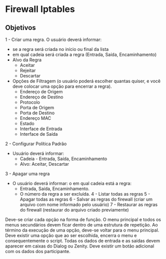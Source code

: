 # Firewall Iptables

## Objetivos
1 - Criar uma regra. O usuário deverá informar:
- se a regra será criada no início ou final da lista
- em qual cadeia será criada a regra (Entrada, Saída, Encaminhamento)
- Alvo da Regra
  * Aceitar
  * Rejeitar
  * Descartar
- Opções de Filtragem (o usuário poderá escolher quantas quiser, e você deve colocar uma opção para encerrar a regra).
  * Endereço de Origem
  * Endereço de Destino
  * Protocolo
  * Porta de Origem
  * Porta de Destino
  * Endereço MAC
  * Estado
  * Interface de Entrada
  * Interface de Saída

2 - Configurar Política Padrão
- Usuário deverá informar:
  * Cadeia - Entrada, Saída, Encaminhamento
  * Alvo: Aceitar, Descartar
 
3 - Apagar uma regra 
- O usuário deverá informar: o em qual cadeia está a regra:
  * Entrada, Saída, Encaminhamento.
  * O número da regra a ser excluída.
4 - Listar todas as regras
5 - Apagar todas as regras
6 - Salvar as regras do firewall (criar um arquivo com nome informado pelo usuário)
7 - Restaurar as regras do firewall (restaurar do arquivo criado previamente)

Deve-se criar cada opção na forma de função. O menu principal e todos os
menus secundários devem ficar dentro de uma estrutura de repetição. Ao
término da execução de uma opção, deve-se voltar para o menu principal.
Deve existir uma opção que ao ser escolhida, encerra o menu e
consequentemente o script. Todas os dados de entrada e as saídas devem
aparecer em caixas do Dialog ou Zenity. Deve existir um botão adicional com
os dados dos participante.
